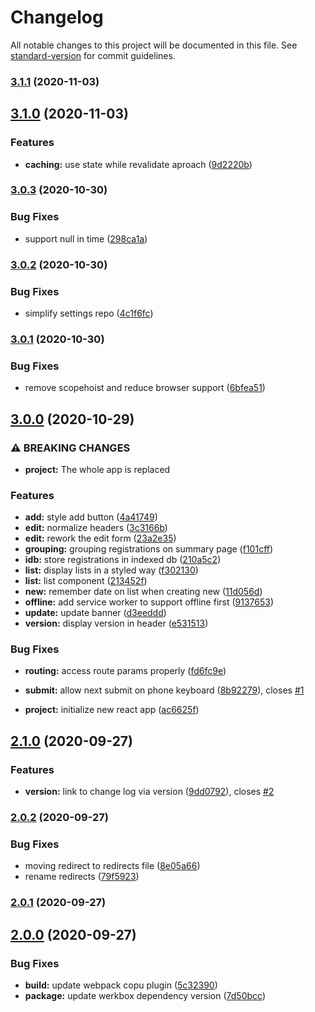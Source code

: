 # Changelog

All notable changes to this project will be documented in this file. See [standard-version](https://github.com/conventional-changelog/standard-version) for commit guidelines.

### [3.1.1](https://github.com/Gronex/timereg/compare/v3.1.0...v3.1.1) (2020-11-03)

## [3.1.0](https://github.com/Gronex/timereg/compare/v3.0.3...v3.1.0) (2020-11-03)


### Features

* **caching:** use state while revalidate aproach ([9d2220b](https://github.com/Gronex/timereg/commit/9d2220b7400221ccffaacf579e418724faa45df2))

### [3.0.3](https://github.com/Gronex/timereg/compare/v3.0.2...v3.0.3) (2020-10-30)


### Bug Fixes

* support null in time ([298ca1a](https://github.com/Gronex/timereg/commit/298ca1a64b446fd160228ee95c16655ccb20b149))

### [3.0.2](https://github.com/Gronex/timereg/compare/v3.0.1...v3.0.2) (2020-10-30)


### Bug Fixes

* simplify settings repo ([4c1f6fc](https://github.com/Gronex/timereg/commit/4c1f6fc7ccd7f3cec0005253c08c4955e396de20))

### [3.0.1](https://github.com/Gronex/timereg/compare/v3.0.0...v3.0.1) (2020-10-30)


### Bug Fixes

* remove scopehoist and reduce browser support ([6bfea51](https://github.com/Gronex/timereg/commit/6bfea514f8df06d06b34ec19cec592d6ebd81be0))

## [3.0.0](https://github.com/Gronex/timereg/compare/v2.1.0...v3.0.0) (2020-10-29)


### ⚠ BREAKING CHANGES

* **project:** The whole app is replaced

### Features

* **add:** style add button ([4a41749](https://github.com/Gronex/timereg/commit/4a41749e7158580a841a69eadae323eb5f86e022))
* **edit:** normalize headers ([3c3166b](https://github.com/Gronex/timereg/commit/3c3166b2901efcc54c44c8c4045a901f8a9a5b40))
* **edit:** rework the edit form ([23a2e35](https://github.com/Gronex/timereg/commit/23a2e35829b85d42594bec13e0ccaa4da63a8494))
* **grouping:** grouping registrations on summary page ([f101cff](https://github.com/Gronex/timereg/commit/f101cff59496d5918677dc08a0aa9c5688f37df9))
* **idb:** store registrations in indexed db ([210a5c2](https://github.com/Gronex/timereg/commit/210a5c29f65f82a12706307dfa78177383527490))
* **list:** display lists in a styled way ([f302130](https://github.com/Gronex/timereg/commit/f302130fddcd669228f3417e793e5cf1028fad61))
* **list:** list component ([213452f](https://github.com/Gronex/timereg/commit/213452f999c73ce497dce81470b6b22532bac2c9))
* **new:** remember date on list when creating new ([11d056d](https://github.com/Gronex/timereg/commit/11d056d0e44519f1d8eb8a301f568ae7f028622a))
* **offline:** add service worker to support offline first ([9137653](https://github.com/Gronex/timereg/commit/91376539ab723e1a1e7ef9bd64b41f709bd60bc7))
* **update:** update banner ([d3eeddd](https://github.com/Gronex/timereg/commit/d3eeddd01de734edd154407da252cf97c93ff1bc))
* **version:** display version in header ([e531513](https://github.com/Gronex/timereg/commit/e531513f69b255590da70b29f61f551e6bc7449a))


### Bug Fixes

* **routing:** access route params properly ([fd6fc9e](https://github.com/Gronex/timereg/commit/fd6fc9e4199f3dcbe2cde2df75ac614deb9e6b78))
* **submit:** allow next submit on phone keyboard ([8b92279](https://github.com/Gronex/timereg/commit/8b92279c9adf1654d3e0f9c97d30a56ee41fc5e6)), closes [#1](https://github.com/Gronex/timereg/issues/1)


* **project:** initialize new react app ([ac6625f](https://github.com/Gronex/timereg/commit/ac6625fff903882a1398baa932bd84ca48774999))

## [2.1.0](https://github.com/Gronex/timereg/compare/v2.0.2...v2.1.0) (2020-09-27)


### Features

* **version:** link to change log via version ([9dd0792](https://github.com/Gronex/timereg/commit/9dd07927c83e1b94ee95f5e6ca9d1c538d214892)), closes [#2](https://github.com/Gronex/timereg/issues/2)

### [2.0.2](https://github.com/Gronex/timereg/compare/v2.0.1...v2.0.2) (2020-09-27)


### Bug Fixes

* moving redirect to redirects file ([8e05a66](https://github.com/Gronex/timereg/commit/8e05a66f1f0af2fe16c22a0fc076225ac05782f8))
* rename redirects ([79f5923](https://github.com/Gronex/timereg/commit/79f59233f5f57775aee79cd0951d2ce03cacc3d9))

### [2.0.1](https://github.com/Gronex/timereg/compare/v2.0.0...v2.0.1) (2020-09-27)

## [2.0.0](https://github.com/Gronex/timereg/compare/v2020.131.51020...v2.0.0) (2020-09-27)


### Bug Fixes

* **build:** update webpack copu plugin ([5c32390](https://github.com/Gronex/timereg/commit/5c32390ba0305e87e7de2957d533a3906618f9b7))
* **package:** update werkbox dependency version ([7d50bcc](https://github.com/Gronex/timereg/commit/7d50bcc24527791a78816e299e9bb5deccfb9544))
